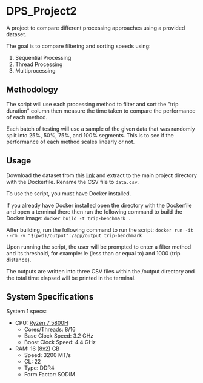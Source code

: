 # DPS_Project2
A project to compare different processing approaches using a provided dataset.

The goal is to compare filtering and sorting speeds using:
1. Sequential Processing
2. Thread Processing
3. Multiprocessing

## Methodology
The script will use each processing method to filter and sort the "trip duration" column then measure the time taken to compare the performance of each method.

Each batch of testing will use a sample of the given data that was randomly split into 25%, 50%, 75%, and 100% segments. This is to see if the performance of each method scales linearly or not.

## Usage
Download the dataset from this [link](https://drive.google.com/file/d/1uz1vKusNfAz4dKYtkerTnLl7IhVCI5_d/view?usp=sharing) and extract to the main project directory with the Dockerfile. Rename the CSV file to `data.csv`.

To use the script, you must have Docker installed.

If you already have Docker installed open the directory with the Dockerfile and open a terminal there then run the following command to build the Docker image:
`docker build -t trip-benchmark .`

After building, run the following command to run the script:
`docker run -it --rm -v "$(pwd)/output":/app/output trip-benchmark`

Upon running the script, the user will be prompted to enter a filter method and its threshold, for example: le (less than or equal to) and 1000 (trip distance).

The outputs are written into three CSV files within the /output directory and the total time elapsed will be printed in the terminal.

## System Specifications
System 1 specs:
* CPU: [Ryzen 7 5800H](https://www.techpowerup.com/cpu-specs/ryzen-7-5800h.c2368)
  * Cores/Threads: 8/16
  * Base Clock Speed: 3.2 GHz
  * Boost Clock Speed: 4.4 GHz
* RAM: 16 (8x2) GB
  * Speed: 3200 MT/s
  * CL: 22
  * Type: DDR4
  * Form Factor: SODIM
